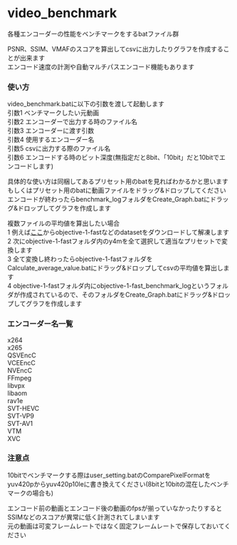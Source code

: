 # video_benchmark
各種エンコーダーの性能をベンチマークをするbatファイル群

PSNR、SSIM、VMAFのスコアを算出してcsvに出力したりグラフを作成することが出来ます  
エンコード速度の計測や自動マルチパスエンコード機能もあります  

### 使い方  

video_benchmark.batに以下の引数を渡して起動します  
引数1 ベンチマークしたい元動画  
引数2 エンコーダーで出力する時のファイル名  
引数3 エンコーダーに渡す引数  
引数4 使用するエンコーダー名  
引数5 csvに出力する際のファイル名  
引数6 エンコードする時のビット深度(無指定だと8bit、「10bit」だと10bitでエンコードします)   

具体的な使い方は同梱してあるプリセット用のbatを見ればわかるかと思います  
もしくはプリセット用のbatに動画ファイルをドラッグ&ドロップしてください  
エンコードが終わったらbenchmark_logフォルダをCreate_Graph.batにドラッグ&ドロップしてグラフを作成します  
  
複数ファイルの平均値を算出したい場合  
1 例えば[ここ](https://media.xiph.org/video/derf/)からobjective-1-fastなどのdatasetをダウンロードして解凍します  
2 次にobjective-1-fastフォルダ内のy4mを全て選択して適当なプリセットで変換します  
3 全て変換し終わったらobjective-1-fastフォルダをCalculate_average_value.batにドラッグ&ドロップしてcsvの平均値を算出します  
4 objective-1-fastフォルダ内にobjective-1-fast_benchmark_logというフォルダが作成されているので、そのフォルダをCreate_Graph.batにドラッグ&ドロップしてグラフを作成します  

### エンコーダー名一覧
x264  
x265  
QSVEncC  
VCEEncC  
NVEncC  
FFmpeg  
libvpx  
libaom  
rav1e  
SVT-HEVC   
SVT-VP9   
SVT-AV1  
VTM  
XVC  

### 注意点  
10bitでベンチマークする際はuser_setting.batのComparePixelFormatをyuv420pからyuv420p10leに書き換えてください(8bitと10bitの混在したベンチマークの場合も)  

エンコード前の動画とエンコード後の動画のfpsが揃っていなかったりするとSSIMなどのスコアが異常に低く計測されてしまいます  
元の動画は可変フレームレートではなく固定フレームレートで保存しておいてください  
